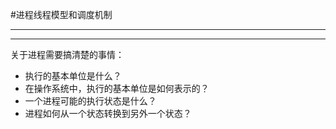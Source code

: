 #进程线程模型和调度机制

---


---
关于进程需要搞清楚的事情：
 - 执行的基本单位是什么？
 - 在操作系统中，执行的基本单位是如何表示的？
 - 一个进程可能的执行状态是什么？
 - 进程如何从一个状态转换到另外一个状态？


